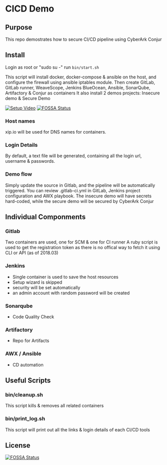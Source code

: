 # CICD Demo

## Purpose
This repo demostrates how to secure CI/CD pipeline using CyberArk Conjur

## Install
Login as root or "sudo su -"
run `bin/start.sh`

This script will install docker, docker-compose & ansible on the host, and configure the firewall using ansible iptables module.
Then create GitLab, GitLab runner, WeaveScope, Jenkins BlueOcean, Ansible, SonarQube, Artifactory & Conjur as containers
It also install 2 demos projects: Insecure demo & Secure Demo

[![Setup Video](https://asciinema.org/a/MIz7enVsVbKRTlEO9ehwjgn7h.png)](https://asciinema.org/a/MIz7enVsVbKRTlEO9ehwjgn7h)
[![FOSSA Status](https://app.fossa.io/api/projects/git%2Bgithub.com%2Fdebarghyapandit%2Fcicd.svg?type=shield)](https://app.fossa.io/projects/git%2Bgithub.com%2Fdebarghyapandit%2Fcicd?ref=badge_shield)


### Host names
xip.io will be used for DNS names for containers.


### Login Details
By default, a text file will be generated, containing all the login url, username & passwords.

### Demo flow

Simply update the source in Gitlab, and the pipeline will be automatically triggered.
You can review .gitlab-ci.yml in GitLab, Jenkins project configuration and AWX playbook.
The insecure demo will have secrets hard-coded, while the secure demo will be secured by CyberArk Conjur


## Individual Componments

### Gitlab

Two containers are used, one for SCM & one for CI runner
A ruby script is used to get the registration token as there is no offical way to fetch it using CLI or API (as of 2018.03)

### Jenkins

- Single container is used to save the host resources
- Setup wizard is skipped
- security will be set automatically
- an admin account with random password will be created 

### Sonarqube

- Code Quality Check


### Artifactory

- Repo for Artifacts

### AWX / Ansible

- CD automation



## Useful Scripts

### bin/cleanup.sh
This script kills & removes all related containers

### bin/print_log.sh
This script will print out all the links & login details of each CI/CD tools



## License
[![FOSSA Status](https://app.fossa.io/api/projects/git%2Bgithub.com%2Fdebarghyapandit%2Fcicd.svg?type=large)](https://app.fossa.io/projects/git%2Bgithub.com%2Fdebarghyapandit%2Fcicd?ref=badge_large)